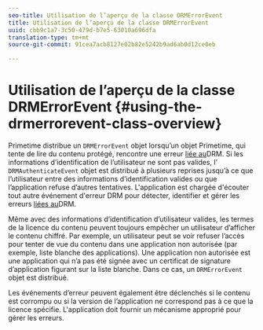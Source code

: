 ```yaml
---
seo-title: Utilisation de l’aperçu de la classe DRMErrorEvent
title: Utilisation de l’aperçu de la classe DRMErrorEvent
uuid: cbb9c1a7-3c50-479d-b7e5-63010a696dfa
translation-type: tm+mt
source-git-commit: 91cea7acb8127e02b82e5242b9ad6ab0d12ce0eb

---
```



# Utilisation de l’aperçu de la classe DRMErrorEvent {#using-the-drmerrorevent-class-overview}

Primetime distribue un `DRMErrorEvent` objet lorsqu’un objet Primetime, qui tente de lire du contenu protégé, rencontre une erreur [liée au](https://help.adobe.com/en_US/primetime/drm/index.html#reference-DRM_Client_Error_Messages)DRM. Si les informations d’identification de l’utilisateur ne sont pas valides, l’ `DRMAuthenticateEvent` objet est distribué à plusieurs reprises jusqu’à ce que l’utilisateur entre des informations d’identification valides ou que l’application refuse d’autres tentatives. L&#39;application est chargée d&#39;écouter tout autre événement d&#39;erreur DRM pour détecter, identifier et gérer les erreurs [liées au](https://help.adobe.com/en_US/primetime/drm/index.html#reference-DRM_Client_Error_Messages)DRM.

Même avec des informations d’identification d’utilisateur valides, les termes de la licence du contenu peuvent toujours empêcher un utilisateur d’afficher le contenu chiffré. Par exemple, un utilisateur peut se voir refuser l’accès pour tenter de vue du contenu dans une application non autorisée (par exemple, liste blanche des applications). Une application non autorisée est une application qui n’a pas été signée avec un certificat de signature d’application figurant sur la liste blanche. Dans ce cas, un `DRMErrorEvent` objet est distribué.

Les événements d’erreur peuvent également être déclenchés si le contenu est corrompu ou si la version de l’application ne correspond pas à ce que la licence spécifie. L&#39;application doit fournir un mécanisme approprié pour gérer les erreurs.
